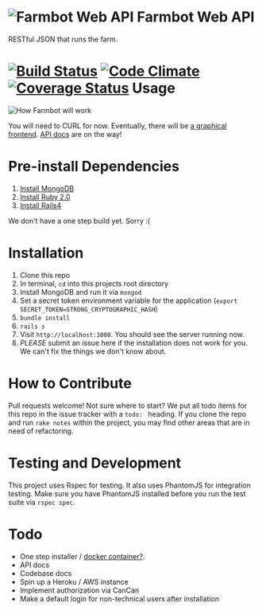 ![Farmbot Web API](logo.png)
Farmbot Web API
===
RESTful JSON that runs the farm.

[![Build Status](https://travis-ci.org/FarmBot/farmbot-web-api.png?branch=master)](https://travis-ci.org/FarmBot/farmbot-web-api)
[![Code Climate](https://codeclimate.com/github/FarmBot/farmbot-web-api.png)](https://codeclimate.com/github/FarmBot/farmbot-web-api)
[![Coverage Status](https://coveralls.io/repos/FarmBot/farmbot-web-api/badge.png)](https://coveralls.io/r/FarmBot/farmbot-web-api)
Usage
===
![How Farmbot will work](diagram.png)

You will need to CURL for now. Eventually, there will be [a graphical frontend](https://github.com/FarmBot/farmbot-frontend). [API docs](https://github.com/FarmBot/farmbot-web-api/wiki) are on the way!

Pre-install Dependencies
===
1. [Install MongoDB](http://docs.mongodb.org/manual/installation/)
2. [Install Ruby 2.0](https://www.ruby-lang.org/en/downloads/)
2. [Install Rails4](http://rubyonrails.org/download)

We don't have a one step build yet. Sorry :(

Installation
===
 1. Clone this repo
 2. In terminal, `cd` into this projects root directory
 3. Install MongoDB and run it via `mongod`
 4. Set a secret token environment variable for the application (`export SECRET_TOKEN=STRONG_CRYPTOGRAPHIC_HASH`)
 5. `bundle install`
 6. `rails s`
 7. Visit `http://localhost:3000`. You should see the server running now.
 8. *PLEASE* submit an issue here if the installation does not work for you. We can't fix the things we don't know about.

How to Contribute
===
Pull requests welcome! Not sure where to start? We put all todo items for this repo in the issue tracker with a `todo: ` heading. If you clone the repo and run `rake notes` within the project, you may find other areas that are in need of refactoring.

Testing and Development
===
This project uses Rspec for testing. It also uses PhantomJS for integration testing. Make sure you have PhantomJS installed before you run the test suite via `rspec spec`.

Todo
===
 * One step installer / [docker container?](http://www.docker.io/learn_more/).
 * API docs
 * Codebase docs
 * Spin up a Heroku / AWS instance
 * Implement authorization via CanCan
 * Make a default login for non-technical users after installation
